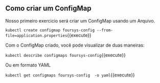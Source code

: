 
## Como criar um ConfigMap

Nosso primeiro exercicio será criar um ConfigMap usando um Arquivo. 

`kubectl create configmap foursys-config --from-file=application.properties`{{execute}}

Com o ConfigMap criado, você pode visualizar de duas maneiras:

`kubectl describe configmaps foursys-config`{{execute}}

Ou em formato YAML

`kubectl get configmaps foursys-config  -o yaml`{{execute}}

